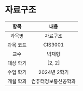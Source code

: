 # 자료구조
| 항목 | 내용 |
| :-: | :-: |
| 과목명 | 자료구조 |
| 과목 코드 | CIS3001 |
| 교수 | 박재형 |
| 대상 학기 | [2, 2] |
| 수업 학기 | 2024년 2학기 |
| 개설 학과 | 컴퓨터정보통신공학과 |

